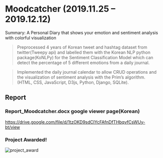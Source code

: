 # Moodcatcher (2019.11.25 – 2019.12.12)
Summary: A Personal Diary that shows your emotion and sentiment analysis with colorful visualization

> Preprocessed 4 years of Korean tweet and hashtag dataset from twitter(Tweepy api) and labelled them with the Korean NLP python package(KoNLPy) for the Sentiment Classification Model which can detect the percentage of 5 different emotions from a daily journal.

> Implemented the daily journal calendar to allow CRUD operations and the visualization of sentiment analysis with the Prim’s algorithm. (HTML, CSS, JavaScript, D3js, Python, Django, SQLite).

## Report
### Report_Moodcatcher.docx google viewer page(Korean)
https://drive.google.com/file/d/1tzOKD9sdCIYcFAfnDfTHbqvfCsWUy-bt/view

### Project Awarded!
![project_award](https://user-images.githubusercontent.com/50944735/113793115-8cf66f00-9715-11eb-962e-bd9acee98f02.jpg)

